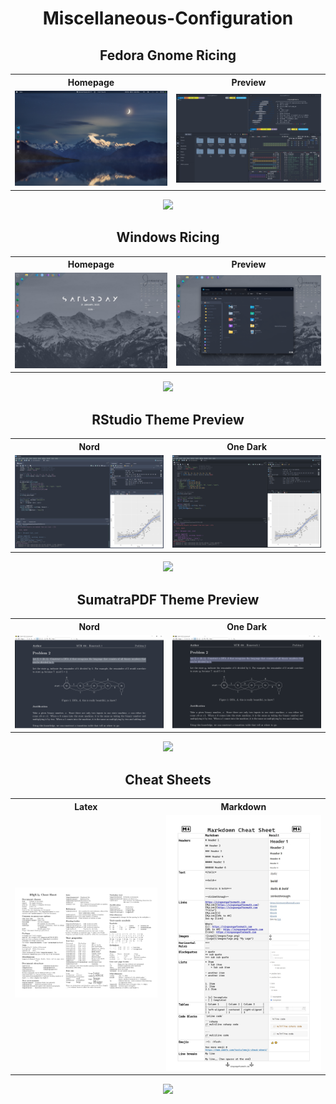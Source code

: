 <h1 align="center">Miscellaneous-Configuration</h1>

<h2 align="center">Fedora Gnome Ricing</h2>

<div align="center">
<table>
  <tr>
    <th>Homepage</th>
    <th>Preview</th>
  </tr>
  <tr>
    <td><img src="/Linux%20Ricing/README.assets/Home.png" width="500" /></td>
    <td><img src="/Linux%20Ricing/README.assets/Infos.png" width="500" /></td>
  </tr>
</table>

[![](https://img.shields.io/badge/Visit%20Here-0d1117?style=for-the-badge&logoColor=white)](https://github.com/Sang-Buster/Miscellaneous-Configuration/tree/main/Linux%20Ricing)
</div>

<h2 align="center">Windows Ricing</h2>

<div align="center">
<table>
  <tr>
    <th>Homepage</th>
    <th>Preview</th>
  </tr>
  <tr>
    <td><img src="/Windows%20Ricing/README.assets/Home.png" width="500" /></td>
    <td><img src="/Windows%20Ricing/README.assets/File_Explorer.png" width="500" /></td>
  </tr>
</table>

[![](https://img.shields.io/badge/Visit%20Here-0d1117?style=for-the-badge&logoColor=white)](https://github.com/Sang-Buster/Miscellaneous-Configuration/tree/main/Windows%20Ricing)
</div>


<h2 align="center">RStudio Theme Preview</h2>

<div align="center">
<table>
  <tr>
    <th>Nord</th>
    <th>One Dark</th>
  </tr>
  <tr>
    <td><img src="/RStudio%20Themes/README.assets/Nord%20Theme%20Preview.png" width="500" /></td>
    <td><img src="/RStudio%20Themes/README.assets/One-Dark%20Theme%20Preview.png" width="500" /></td>
  </tr>
</table>

[![](https://img.shields.io/badge/Visit%20Here-0d1117?style=for-the-badge&logoColor=white)](https://github.com/Sang-Buster/Miscellaneous-Configuration/tree/main/RStudio%20Themes)
</div>



<h2 align="center">SumatraPDF Theme Preview</h2>

<div align="center">
<table>
  <tr>
    <th>Nord</th>
    <th>One Dark</th>
  </tr>
  <tr>
    <td><img src="/SumatraPDF%20Themes/README.assets/Nord.png" width="500" /></td>
    <td><img src="/SumatraPDF%20Themes/README.assets/One-Dark.png" width="500" /></td>
  </tr>
</table>

[![](https://img.shields.io/badge/Visit%20Here-0d1117?style=for-the-badge&logoColor=white)](https://github.com/Sang-Buster/Miscellaneous-Configuration/tree/main/SumatraPDF%20Themes)
</div>




<h2 align="center">Cheat Sheets</h2>

<div align="center">
<table>
  <tr>
    <th>Latex</th>
    <th>Markdown</th>
  </tr>
  <tr>
    <td><img src="/Cheat%20Sheets/README.assets/Latex.png" width="500" /></td>
    <td><img src="/Cheat%20Sheets/README.assets/Markdown.png" width="500" /></td>
  </tr>
</table>

[![](https://img.shields.io/badge/Visit%20Here-0d1117?style=for-the-badge&logoColor=white)](https://github.com/Sang-Buster/Miscellaneous-Configuration/tree/main/Cheat%20Sheets)
</div>
